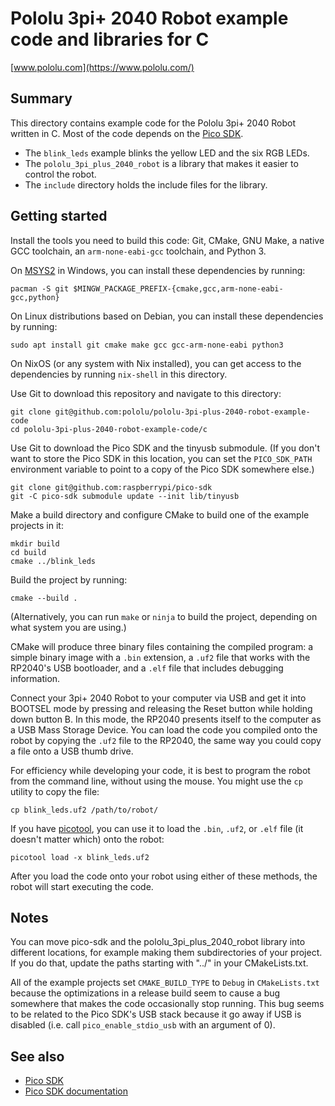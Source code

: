 # Pololu 3pi+ 2040 Robot example code and libraries for C

[www.pololu.com](https://www.pololu.com/)

## Summary

This directory contains example code for the Pololu 3pi+ 2040 Robot written in
C.  Most of the code depends on the [Pico SDK].

- The `blink_leds` example blinks the yellow LED and the six RGB LEDs.
- The `pololu_3pi_plus_2040_robot` is a library that makes it easier
  to control the robot.
- The `include` directory holds the include files for the library.

## Getting started

Install the tools you need to build this code: Git, CMake, GNU Make, a native
GCC toolchain, an `arm-none-eabi-gcc` toolchain, and Python 3.

On [MSYS2] in Windows, you can install these dependencies by running:

    pacman -S git $MINGW_PACKAGE_PREFIX-{cmake,gcc,arm-none-eabi-gcc,python}

On Linux distributions based on Debian, you can install these dependencies by
running:

    sudo apt install git cmake make gcc gcc-arm-none-eabi python3

On NixOS (or any system with Nix installed), you can get access to the
dependencies by running `nix-shell` in this directory.

Use Git to download this repository and navigate to this directory:

    git clone git@github.com:pololu/pololu-3pi-plus-2040-robot-example-code
    cd pololu-3pi-plus-2040-robot-example-code/c

Use Git to download the Pico SDK and the tinyusb submodule.  (If you don't want
to store the Pico SDK in this location, you can set the `PICO_SDK_PATH`
environment variable to point to a copy of the Pico SDK somewhere else.)

    git clone git@github.com:raspberrypi/pico-sdk
    git -C pico-sdk submodule update --init lib/tinyusb

Make a build directory and configure CMake to build one of the example projects
in it:

    mkdir build
    cd build
    cmake ../blink_leds

Build the project by running:

    cmake --build .

(Alternatively, you can run `make` or `ninja` to build the project, depending on
what system you are using.)

CMake will produce three binary files containing the compiled program:
a simple binary image with a `.bin` extension, a `.uf2` file that works with
the RP2040's USB bootloader, and a `.elf` file that includes debugging
information.

Connect your 3pi+ 2040 Robot to your computer via USB and get it into BOOTSEL
mode by pressing and releasing the Reset button while holding down button B.
In this mode, the RP2040 presents itself to the computer as a
USB Mass Storage Device.  You can load the code you compiled onto the robot
by copying the `.uf2` file to the RP2040, the same way you could copy a file
onto a USB thumb drive.

For efficiency while developing your code, it is best to program the robot
from the command line, without using the mouse.  You might use the `cp` utility
to copy the file:

    cp blink_leds.uf2 /path/to/robot/

If you have [picotool], you can use it to load the `.bin`, `.uf2`, or `.elf`
file (it doesn't matter which) onto the robot:

    picotool load -x blink_leds.uf2

After you load the code onto your robot using either of these methods, the
robot will start executing the code.

## Notes

You can move pico-sdk and the pololu_3pi_plus_2040_robot library into
different locations, for example making them subdirectories of your project.
If you do that, update the paths starting with "../" in your CMakeLists.txt.

All of the example projects set `CMAKE_BUILD_TYPE` to `Debug` in
`CMakeLists.txt` because the optimizations in a release build seem to cause a
bug somewhere that makes the code occasionally stop running.
This bug seems to be related to the Pico SDK's USB stack because it go away
if USB is disabled (i.e. call `pico_enable_stdio_usb` with an argument of 0).


## See also

- [Pico SDK]
- [Pico SDK documentation]

[Pico SDK]: https://github.com/raspberrypi/pico-sdk
[Pico SDK documentation]: https://raspberrypi.github.io/pico-sdk-doxygen/index.html
[picotool]: https://github.com/raspberrypi/picotool
[MSYS2]: https://www.msys2.org/

